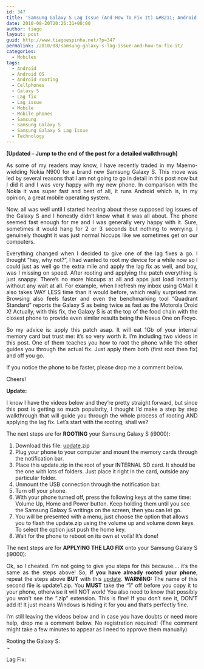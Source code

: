 ```yaml
---
id: 347
title: 'Samsung Galaxy S Lag Issue (And How To Fix It) &#8211; Android 2.1 [Updated]'
date: 2010-08-20T20:26:31+00:00
author: tiago
layout: post
guid: http://www.tiagoespinha.net/?p=347
permalink: /2010/08/samsung-galaxy-s-lag-issue-and-how-to-fix-it/
categories:
  - Mobiles
tags:
  - Android
  - Android OS
  - Android rooting
  - Cellphones
  - Galaxy S
  - Lag fix
  - Lag issue
  - Mobile
  - Mobile phones
  - Samsung
  - Samsung Galaxy S
  - Samsung Galaxy S Lag Issue
  - Technology
---
```

<p style="text-align: justify;">
  <strong>[Updated &#8211; Jump to the end of the post for a detailed walkthrough]</strong>
</p>

<p style="text-align: justify;">
  As some of my readers may know, I have recently traded in my Maemo-wielding Nokia N900 for a brand new Samsung Galaxy S. This move was led by several reasons that I am not going to go in detail in this post now but I did it and I was very happy with my new phone. In comparison with the Nokia it was super fast and best of all, it runs Android which is, in my opinion, a great mobile operating system.
</p>

<p style="text-align: justify;">
  <!--more-->Now, all was well until I started hearing about these supposed lag issues of the Galaxy S and I honestly didn&#8217;t know what it was all about. The phone seemed fast enough for me and I was generally very happy with it. Sure, sometimes it would hang for 2 or 3 seconds but nothing to worrying. I genuinely thought it was just normal hiccups like we sometimes get on our computers.
</p>

<p style="text-align: justify;">
  Everything changed when I decided to give one of the lag fixes a go. I thought &#8220;hey, why not?&#8221;, I had wanted to root my device for a while now so I could just as well go the extra mile and apply the lag fix as well, and boy, was I missing on speed. After rooting and applying the patch everything is just snappy. There&#8217;s no more hiccups at all and apps just load instantly without any wait at all. For example, when I refresh my inbox using GMail it also takes WAY LESS time than it would before, which really surprised me. Browsing also feels faster and even the benchmarking tool &#8220;Quadrant Standard&#8221; reports the Galaxy S as being twice as fast as the Motorola Droid X! Actually, with this fix, the Galaxy S is at the top of the food chain with the closest phone to provide even similar results being the Nexus One on Froyo.
</p>

<p style="text-align: justify;">
  So my advice is: apply this patch asap. It will eat 1Gb of your internal memory card but trust me: it&#8217;s so very worth it. I&#8217;m including two videos in this post. One of them teaches you how to root the phone while the other guides you through the actual fix. Just apply them both (first root then fix) and off you go.
</p>

<p style="text-align: justify;">
  If you notice the phone to be faster, please drop me a comment below.
</p>

<p style="text-align: justify;">
  Cheers!
</p>

<p style="text-align: justify;">
  <strong>Update:</strong>
</p>

<p style="text-align: justify;">
  I know I have the videos below and they&#8217;re pretty straight forward, but since this post is getting so much popularity, I thought I&#8217;d make a step by step walkthrough that will guide you through the whole process of rooting AND applying the lag fix. Let&#8217;s start with the rooting, shall we?
</p>

<p style="text-align: justify;">
  The next steps are for <strong>ROOTING</strong> your Samsung Galaxy S (i9000):
</p>

  1. Download this file: [update](http://www.tiagoespinha.net/wp-content/uploads/2010/08/update.zip).zip
  2. Plug your phone to your computer and mount the memory cards through the notification bar.
  3. Place this update.zip in the root of your INTERNAL SD card. It should be the one with lots of folders. Just place it right in the card, outside any particular folder.
  4. Unmount the USB connection through the notification bar.
  5. Turn off your phone.
  6. With your phone turned off, press the following keys at the same time: Volume Up, Home and Power button. Keep holding them until you see the Samsung Galaxy S writings on the screen, then you can let go.
  7. You will be presented with a menu, just choose the option that allows you to flash the update.zip using the volume up and volume down keys. To select the option just push the home key.
  8. Wait for the phone to reboot on its own et voilà! It&#8217;s done!

The next steps are for **APPLYING THE LAG FIX** onto your Samsung Galaxy S (i9000):

<p style="text-align: justify;">
  Ok, so I cheated. I&#8217;m not going to give you steps for this because&#8230;. it&#8217;s the same as the steps above! So, <strong>if you have already rooted your phone</strong>, repeat the steps above <strong>BUT</strong> with this <a href="http://www.tiagoespinha.net/wp-content/uploads/2010/08/update1.zip">update</a>. <strong>WARNING: </strong> The name of this second file is update1.zip. You <strong>MUST</strong> take the &#8220;1&#8221; off before you copy it to your phone, otherwise it will NOT work! You also need to know that possibly you won&#8217;t see the &#8220;.zip&#8221; extension. This is fine! If you don&#8217;t see it, DON&#8217;T add it! It just means Windows is hiding it for you and that&#8217;s perfectly fine.
</p>

<p style="text-align: justify;">
  I&#8217;m still leaving the videos below and in case you have doubts or need more help, drop me a comment below. No registration required! (The comment might take a few minutes to appear as I need to approve them manually)
</p>

<p style="text-align: justify;">
  Rooting the Galaxy S:<br /> ~
</p>

<p style="text-align: justify;">
  Lag Fix:<br />
</p>